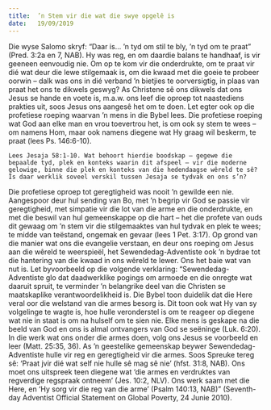 ```yaml
---
title:  ’n Stem vir die wat die swye opgelê is
date:   19/09/2019
---
```


Die wyse Salomo skryf: “Daar is… ’n tyd om stil te bly, ’n tyd om te praat” (Pred. 3:2a en 7, NAB). Hy was reg, en om daardie balans te handhaaf, is vir geeneen eenvoudig nie. Om op te kom vir die onderdrukte, om te praat vir dié wat deur die lewe stilgemaak is, om die kwaad met die goeie te probeer oorwin – dalk was ons in dié verband ’n bietjies te oorversigtig, in plaas van praat het ons te dikwels geswyg? As Christene sê ons dikwels dat ons Jesus se hande en voete is, m.a.w. ons leef die oproep tot naastediens prakties uit, soos Jesus ons aangesê het om te doen. Let egter ook op die profetiese roeping waarvan ’n mens in die Bybel lees. Die profetiese roeping wat God aan elke man en vrou toevertrou het, is om ook sy stem te wees – om namens Hom, maar ook namens diegene wat Hy graag wil beskerm, te praat (lees Ps. 146:6-10). 

`Lees Jesaja 58:1-10. Wat behoort hierdie boodskap – gegewe die bepaalde tyd, plek en konteks waarin dit afspeel – vir die moderne gelowige, binne die plek en konteks van die hedendaagse wêreld te sê? Is daar werklik soveel verskil tussen Jesaja se tydvak en ons s’n?` 

Die profetiese oproep tot geregtigheid was nooit ’n gewilde een nie. Aangespoor deur hul sending van Bo, met ’n begrip vir God se passie vir geregtigheid, met simpatie vir die lot van die arme en die onderdrukte, en met die beswil van hul gemeenskappe op die hart – het die profete van ouds dit gewaag om ’n stem vir die stilgemaaktes van hul tydvak en plek te wees; te midde van teëstand, ongemak en gevaar (lees 1 Pet. 3:17). Op grond van die manier wat ons die evangelie verstaan, en deur ons roeping om Jesus aan die wêreld te weerspieël, het Sewendedag-Adventiste ook ’n bydrae tot die hantering van die kwaad in ons wêreld te lewer. Ons het baie wat van nut is.  Let byvoorbeeld op die volgende verklaring: “Sewendedag-Adventiste glo dat daadwerklike pogings om armoede en die onregte wat daaruit spruit, te verminder ’n belangrike deel van die Christen se maatskaplike verantwoordelikheid is. Die Bybel toon duidelik dat die Here veral oor die welstand van die armes besorg is. Dit toon ook wat Hy van sy volgelinge te wagte is, hoe hulle veronderstel is om te reageer op diegene wat nie in staat is om na hulself om te sien nie. Elke mens is geskape na die beeld van God en ons is almal ontvangers van God se seëninge (Luk. 6:20). In die werk wat ons onder die armes doen, volg ons Jesus se voorbeeld en leer (Matt. 25:35, 36). As ’n geestelike gemeenskap beywer Sewendedag-Adventiste hulle vir reg en geregtigheid vir die armes. Soos Spreuke tereg sê: ‘Praat jvir dié wat self nie hulle sê mag sê nie’ (hfst. 31:8, NAB). Ons moet ons uitspreek teen diegene wat ‘die armes en verdruktes van regverdige regspraak ontneem’ (Jes. 10:2, NLV). Ons werk saam met die Here, en ‘Hy sorg vir die reg van die arme’ (Psalm 140:13, NAB)” (Seventh-day Adventist Official Statement on Global Poverty, 24 Junie 2010). 